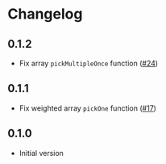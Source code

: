 # Changelog

## 0.1.2

- Fix array `pickMultipleOnce` function ([#24](https://github.com/Aceworks-Studio/roblox-utils/pull/24))

## 0.1.1

- Fix weighted array `pickOne` function ([#17](https://github.com/Aceworks-Studio/roblox-utils/pull/17))

## 0.1.0

- Initial version
